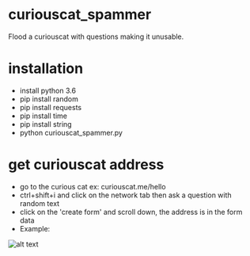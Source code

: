 # curiouscat_spammer
Flood a curiouscat with questions making it unusable.

# installation
 - install python 3.6
 - pip install random
 - pip install requests
 - pip install time
 - pip install string
 - python curiouscat_spammer.py
 
# get curiouscat address
 - go to the curious cat ex: curiouscat.me/hello
 - ctrl+shift+i and click on the network tab then ask a question with random text
 - click on the 'create form' and scroll down, the address is in the form data
 - Example: 
 
 ![alt text](https://i.imgur.com/fQczXvv.gifv)

